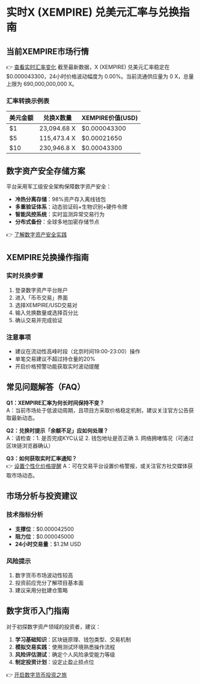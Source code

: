 # 实时X (XEMPIRE) 兑美元汇率与兑换指南

## 当前XEMPIRE市场行情
👉 [查看实时汇率变化](https://bit.ly/okx_welcome)
截至最新数据，X (XEMPIRE) 兑美元汇率稳定在 $0.000043300，24小时价格波动幅度为 0.00%。当前流通供应量为 0 X，总量上限为 690,000,000,000 X。

### 汇率转换示例表
| 美元金额 | 兑换X数量 | XEMPIRE价值(USD) |
|---------|----------|------------------|
| $1      | 23,094.68 X | $0.000043300     |
| $5      | 115,473.4 X | $0.00021650      |
| $10     | 230,946.8 X | $0.00043300      |

## 数字资产安全存储方案
平台采用军工级安全架构保障数字资产安全：
- **冷热分离存储**：98%资产存入离线钱包
- **多重验证体系**：动态验证码+生物识别+硬件令牌
- **智能风控系统**：实时监测异常交易行为
- **分布式备份**：全球多地加密存储节点

👉 [了解数字资产安全实践](https://bit.ly/okx_welcome)

## XEMPIRE兑换操作指南
### 实时兑换步骤
1. 登录数字资产平台账户
2. 进入「币币交易」界面
3. 选择XEMPIRE/USD交易对
4. 输入兑换数量或选择百分比
5. 确认交易并完成验证

### 注意事项
- 建议在流动性高峰时段（北京时间19:00-23:00）操作
- 单笔交易建议不超过持仓量的20%
- 开启价格预警功能获取实时波动提醒

## 常见问题解答（FAQ）
**Q1：XEMPIRE汇率为何长时间保持不变？**  
A：当前市场处于低波动周期，且项目方采取价格稳定机制，建议关注官方公告获取最新动态。

**Q2：兑换时提示「余额不足」应如何处理？**  
A：请检查：1. 是否完成KYC认证 2. 钱包地址是否正确 3. 网络拥堵情况（可通过区块链浏览器确认）

**Q3：如何获取实时汇率通知？**  
👉 [设置个性化价格提醒](https://bit.ly/okx_welcome)
A：可在交易平台设置价格警报，或关注官方社交媒体获取市场动态。

## 市场分析与投资建议
### 技术指标分析
- **支撑位**：$0.000042500
- **阻力位**：$0.000045000
- **24小时交易量**：$1.2M USD

### 风险提示
1. 数字货币市场波动性较高
2. 投资前应充分了解项目基本面
3. 建议采用分批建仓策略

## 数字货币入门指南
对于初探数字资产领域的投资者，建议：
1. **学习基础知识**：区块链原理、钱包类型、交易机制
2. **模拟交易实践**：使用测试环境熟悉操作流程
3. **风险评估测试**：确定个人风险承受能力等级
4. **制定投资计划**：设定止盈止损点位

👉 [开启数字货币投资之旅](https://bit.ly/okx_welcome)